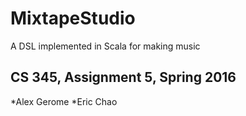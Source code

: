 # MixtapeStudio
A DSL implemented in Scala for making music

## CS 345, Assignment 5, Spring 2016
*Alex Gerome
*Eric Chao
